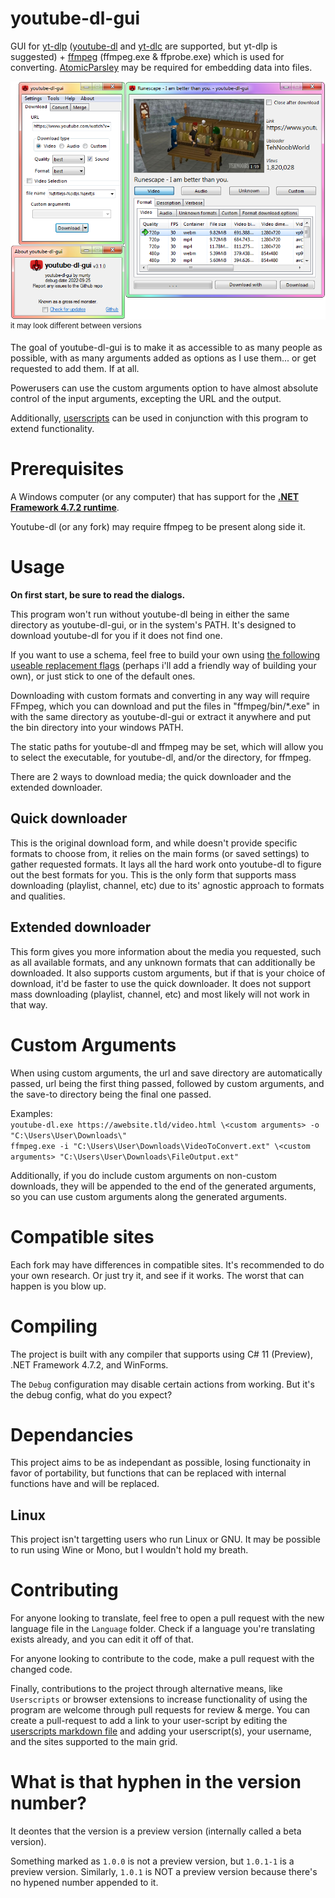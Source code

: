 # youtube-dl-gui
GUI for [yt-dlp](https://github.com/yt-dlp/yt-dlp) ([youtube-dl](https://github.com/ytdl-org/youtube-dl) and [yt-dlc](https://github.com/blackjack4494/yt-dlc) are supported, but yt-dlp is suggested) + [ffmpeg](https://ffmpeg.org/) (ffmpeg.exe & ffprobe.exe) which is used for converting. [AtomicParsley](http://atomicparsley.sourceforge.net/) may be required for embedding data into files.

![it looks like this!!](preview.png)  
<sup>it may look different between versions</sup>

The goal of youtube-dl-gui is to make it as accessible to as many people as possible, with as many arguments added as options as I use them... or get requested to add them. If at all.

Powerusers can use the custom arguments option to have almost absolute control of the input arguments, excepting the URL and the output.

Additionally, [userscripts](USERSCRIPTS.md) can be used in conjunction with this program to extend functionality.

# Prerequisites
A Windows computer (or any computer) that has support for the **[.NET Framework 4.7.2 runtime](https://dotnet.microsoft.com/en-us/download/dotnet-framework/net472)**.

Youtube-dl (or any fork) may require ffmpeg to be present along side it.

# Usage
**On first start, be sure to read the dialogs.**

This program won't run without youtube-dl being in either the same directory as youtube-dl-gui, or in the system's PATH. It's designed to download youtube-dl for you if it does not find one.

If you want to use a schema, feel free to build your own using [the following useable replacement flags](https://github.com/ytdl-org/youtube-dl/blob/master/README.md#output-template) (perhaps i'll add a friendly way of building your own), or just stick to one of the default ones.

Downloading with custom formats and converting in any way will require FFmpeg, which you can download and put the files in "ffmpeg/bin/*.exe" in with the same directory as youtube-dl-gui or extract it anywhere and put the bin directory into your windows PATH.

The static paths for youtube-dl and ffmpeg may be set, which will allow you to select the executable, for youtube-dl, and/or the directory, for ffmpeg.

There are 2 ways to download media; the quick downloader and the extended downloader.

## Quick downloader
This is the original download form, and while doesn't provide specific formats to choose from, it relies on the main forms (or saved settings) to gather requested formats. It lays all the hard work onto youtube-dl to figure out the best formats for you. This is the only form that supports mass downloading (playlist, channel, etc) due to its' agnostic approach to formats and qualities.

## Extended downloader
This form gives you more information about the media you requested, such as all available formats, and any unknown formats that can additionally be downloaded. It also supports custom arguments, but if that is your choice of download, it'd be faster to use the quick downloader. It does not support mass downloading (playlist, channel, etc) and most likely will not work in that way.

# Custom Arguments
When using custom arguments, the url and save directory are automatically passed, url being the first thing passed, followed by custom arguments, and the save-to directory being the final one passed.

Examples:  
`youtube-dl.exe https://awebsite.tld/video.html \<custom arguments> -o "C:\Users\User\Downloads\"`  
`ffmpeg.exe -i "C:\Users\User\Downloads\VideoToConvert.ext" \<custom arguments> "C:\Users\User\Downloads\FileOutput.ext"`

Additionally, if you do include custom arguments on non-custom downloads, they will be appended to the end of the generated arguments, so you can use custom arguments along the generated arguments.

# Compatible sites
Each fork may have differences in compatible sites. It's recommended to do your own research. Or just try it, and see if it works. The worst that can happen is you blow up.

# Compiling
The project is built with any compiler that supports using C# 11 (Preview), .NET Framework 4.7.2, and WinForms.

The `Debug` configuration may disable certain actions from working. But it's the debug config, what do you expect?

# Dependancies
This project aims to be as independant as possible, losing functionaity in favor of portability, but functions that can be replaced with internal functions have and will be replaced.

## Linux
This project isn't targetting users who run Linux or GNU. It may be possible to run using Wine or Mono, but I wouldn't hold my breath.

# Contributing
For anyone looking to translate, feel free to open a pull request with the new language file in the `Language` folder. Check if a language you're translating exists already, and you can edit it off of that.

For anyone looking to contribute to the code, make a pull request with the changed code.

Finally, contributions to the project through alternative means, like `Userscripts` or browser extensions to increase functionality of using the program are welcome through pull requests for review & merge. You can create a pull-request to add a link to your user-script by editing the [userscripts markdown file](USERSCRIPTS.md) and adding your userscript(s), your username, and the sites supported to the main grid.

# What is that hyphen in the version number?
It deontes that the version is a preview version (internally called a beta version).

Something marked as `1.0.0` is not a preview version, but `1.0.1-1` is a preview version. Similarly, `1.0.1` is NOT a preview version because there's no hypened number appended to it.